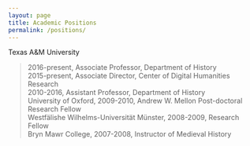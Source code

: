```yaml
---
layout: page
title: Academic Positions
permalink: /positions/
---
```


Texas A&M University  
> 2016-present, Associate Professor, Department of History  
> 2015-present, Associate Director, Center of Digital Humanities Research  
> 2010-2016, Assistant Professor, Department of History  
University of Oxford, 2009-2010, Andrew W. Mellon Post-doctoral Research Fellow  
Westfälishe Wilhelms-Universität Münster, 2008-2009, Research Fellow  
Bryn Mawr College, 2007-2008, Instructor of Medieval History  




[jekyll-organization]: https://github.com/jekyll
